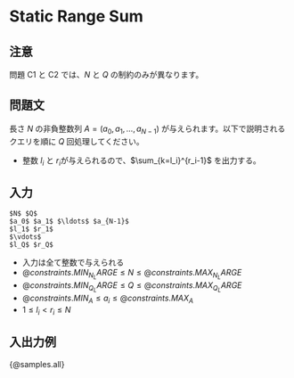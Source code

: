 # Static Range Sum

## 注意

問題 C1 と C2 では、$N$ と $Q$ の制約のみが異なります。

## 問題文

長さ $N$ の非負整数列 $A = (a_0, a_1, \ldots, a_{N-1})$ が与えられます。以下で説明されるクエリを順に $Q$ 回処理してください。

- 整数 $l_i$​ と $r_i$​ が与えられるので、$\sum_{k=l_i}^{r_i-1}$​ を出力する。

## 入力

```
$N$ $Q$
$a_0$​ $a_1$​ $\ldots$ $a_{N-1}$​
$l_1$​ $r_1$​
$\vdots$
$l_Q$​ $r_Q$​
```

- 入力は全て整数で与えられる
- ${@constraints.MIN_N_LARGE} \leq N \leq {@constraints.MAX_N_LARGE}$
- ${@constraints.MIN_Q_LARGE} \leq Q \leq {@constraints.MAX_Q_LARGE}$
- ${@constraints.MIN_A} \leq a_i \leq {@constraints.MAX_A}$
- $1 \leq l_i < r_i \leq N$

## 入出力例

{@samples.all}
